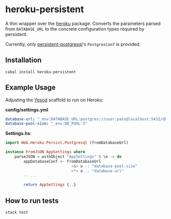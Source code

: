 # heroku-persistent

A thin wrapper over the [heroku][] package. Converts the parameters parsed from
`DATABASE_URL` to the concrete configuration types required by persistent.

Currently, only [persistent-postgresql][]'s `PostgresConf` is provided.

[heroku]: http://hackage.haskell.org/package/heroku
[persistent-postgresql]: http://hackage.haskell.org/package/persistent-postgresql

## Installation

```
cabal install heroku-persistent
```

## Example Usage

Adjusting the [Yesod][] scaffold to run on Heroku:

**config/settings.yml**

``` yaml
database-url: "_env:DATABASE_URL:postgres://user:pass@localhost:5432/dbname"
database-pool-size: "_env:DB_POOL:5"
```

**Settings.hs**:

```haskell
import Web.Heroku.Persist.Postgresql (fromDatabaseUrl)

instance FromJSON AppSettings where
    parseJSON = withObject "AppSettings" $ \o -> do
        appDatabaseConf <- fromDatabaseUrl
                             <$> o .: "database-pool-size"
                             <*> o .: "database-url"
        -- ...

        return AppSettings {..}
```

[yesod]: http://www.yesodweb.com

## How to run tests

```
stack test
```
